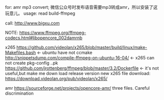 for: amr mp3 convert; 微信公众号时发布语音需要mp3转成amr，所以安装了这玩意儿。
usage: read build-ffmpeg

call: http://www.bigxu.com

NOTE:
https://www.ffmpeg.org/ffmpeg-codecs.html#libopencore_002damrnb

x265
https://github.com/videolan/x265/blob/master/build/linux/make-Makefiles.bash
<- ubuntu have not ccmake
http://snippetsdump.com/compile-ffmpeg-on-ubuntu-16-04/
<- x265 can not create pkg-config ..pk
https://github.com/jrottenberg/ffmpeg/blob/master/3.2/Dockerfile
<- it's not useful,but  make me down load release version
new x265 file download:
https://download.videolan.org/pub/videolan/x265/

amr
https://sourceforge.net/projects/opencore-amr/ three files. Careful discrimination
